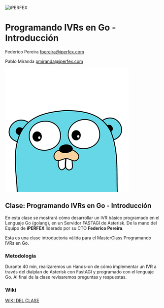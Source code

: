 ![iPERFEX](https://www.iperfex.com/wp-content/uploads/2019/01/iPerfex_logo_naranja-e1546949425459.png)

# Programando IVRs en Go - Introducción


 Federico Pereira <fpereira@iperfex.com>
 
 Pablo Miranda <pmiranda@iperfex.com>


![Gopher](https://github.com/iperfex-team/programando-ivrs-en-go-introduccion/blob/main/images/golang_gopher-logo1.png)


## Clase: Programando IVRs en Go - Introducción

En esta clase se mostrará cómo desarrollar un IVR básico programado en el Lenguaje Go (golang), en un Servidor FASTAGI de Asterisk. De la mano del Equipo de **iPERFEX** liderado por su CTO **Federico Pereira**.

Esta es una clase introductoria válida para el MasterClass Programando IVRs en Go.

### Metodología

Durante 40 min, realizaremos un Hands-on de cómo implementar un IVR a través del dialplan de Asterisk con FastAGI y programado con el lenguaje Go. Al final de la clase revisaremos preguntas y respuestas.

### Wiki

[WIKI DEL CLASE](https://github.com/iperfex-team/programando-ivrs-en-go-introduccion/wiki)
